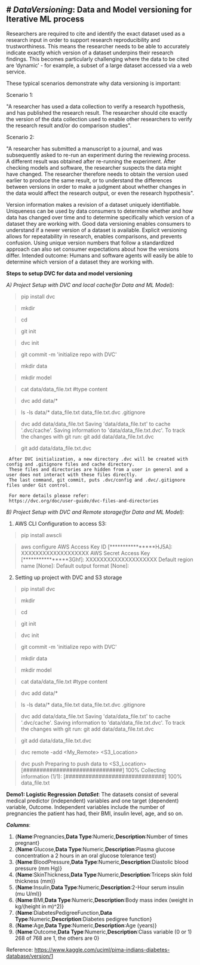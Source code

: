 **# _DataVersioning_:
Data and Model versioning for Iterative ML process**
-----------------------------------------------------
Researchers are required to cite and identify the exact dataset used as a research input in order to support research reproducibility and trustworthiness. This means the researcher needs to be able to accurately indicate exactly which version of a dataset underpins their research findings. This becomes particularly challenging where the data to be cited are ‘dynamic’ - for example, a subset of a large dataset accessed via a web service.

These typical scenarios demonstrate why data versioning is important:

Scenario 1:

"A researcher has used a data collection to verify a research hypothesis, and has published the research result. The researcher should cite exactly the version of the data collection used to enable other researchers to verify the research result and/or do comparison studies".

Scenario 2:

"A researcher has submitted a manuscript to a journal, and was subsequently asked to re-run an experiment during the reviewing process. A different result was obtained after re-running the experiment. After checking models and software, the researcher suspects the data might have changed. The researcher therefore needs to obtain the version used earlier to produce the same result, or to understand the differences between versions in order to make a judgment about whether changes in the data would affect the research output, or even the research hypothesis".

Version information makes a revision of a dataset uniquely identifiable. Uniqueness can be used by data consumers to determine whether and how data has changed over time and to determine specifically which version of a dataset they are working with. Good data versioning enables consumers to understand if a newer version of a dataset is available. Explicit versioning allows for repeatability in research, enables comparisons, and prevents confusion. Using unique version numbers that follow a standardized approach can also set consumer expectations about how the versions differ. Intended outcome: Humans and software agents will easily be able to determine which version of a dataset they are working with.


**Steps to setup DVC for data and model versioning**

*A) Project Setup with DVC and local cache(for Data and ML Model):*

> pip install dvc

> mkdir <Your Project>

> cd <Your Project>

> git init

> dvc init

> git commit -m 'initialize repo with DVC'

> mkdir data

> mkdir model

> cat data/data_file.txt #type content

> dvc add data/*

> ls -ls data/*
data_file.txt
data_file.txt.dvc
.gitignore

> dvc add data/data_file.txt
Saving 'data/data_file.txt' to cache '.dvc/cache'.
Saving information to 'data/data_file.txt.dvc'.
To track the changes with git run: 
git add data/data_file.txt.dvc

> git add data/data_file.txt.dvc


     After DVC initialization, a new directory .dvc will be created with config and .gitignore files and cache directory. 
     These files and directories are hidden from a user in general and a user does not interact with these files directly.
     The last command, git commit, puts .dvc/config and .dvc/.gitignore files under Git control.

     For more details please refer:
     https://dvc.org/doc/user-guide/dvc-files-and-directories



*B) Project Setup with DVC and Remote storage(for Data and ML Model):*
1) AWS CLI Configuration to access S3:

> pip install awscli

> aws configure
AWS Access Key ID [****************HJ5A]: XXXXXXXXXXXXXXXXXXX
AWS Secret Access Key [****************3Ghf]: XXXXXXXXXXXXXXXXXXXX
Default region name [None]:
Default output format [None]:

2) Setting up project with DVC and S3 storage
> pip install dvc

> mkdir <Your Project>

> cd <Your Project>

> git init

> dvc init

> git commit -m 'initialize repo with DVC'

> mkdir data

> mkdir model

> cat data/data_file.txt #type content

> dvc add data/*

> ls -ls data/*
data_file.txt
data_file.txt.dvc
.gitignore

> dvc add data/data_file.txt
Saving 'data/data_file.txt' to cache '.dvc/cache'.
Saving information to 'data/data_file.txt.dvc'.
To track the changes with git run: 
 git add data/data_file.txt.dvc

> git add data/data_file.txt.dvc

> dvc remote -add <My_Remote> <S3_Location>

> dvc push
Preparing to push data to <S3_Location>
[##############################] 100% Collecting information
(1/1): [##############################] 100% data_file.txt



**Demo1: Logistic Regression** 
**_DataSet_**:
The datasets consist of several medical predictor (independent) variables and one target (dependent) variable, Outcome. Independent variables include the number of pregnancies the patient has had, their BMI, insulin level, age, and so on.

**_Columns_**:
1) {**Name**:Pregnancies,**Data Type**:Numeric,**Description**:Number of times pregnant}
2) {**Name**:Glucose,**Data Type**:Numeric,**Description**:Plasma glucose concentration a 2 hours in an oral glucose tolerance test}
3) {**Name**:BloodPressure,**Data Type**:Numeric,**Description**:Diastolic blood pressure (mm Hg)}
4) {**Name**:SkinThickness,**Data Type**:Numeric,**Description**:Triceps skin fold thickness (mm)}
5) {**Name**:Insulin,**Data Type**:Numeric,**Description**:2-Hour serum insulin (mu U/ml)}
6) {**Name**:BMI,**Data Type**:Numeric,**Description**:Body mass index (weight in kg/(height in m)^2)}
7) {**Name**:DiabetesPedigreeFunction,**Data Type**:Numeric,**Description**:Diabetes pedigree function}
8) {**Name**:Age,**Data Type**:Numeric,**Description**:Age (years)}
9) {**Name**:Outcome,**Data Type**:Numeric,**Description**:Class variable (0 or 1) 268 of 768 are 1, the others are 0}

Reference: https://www.kaggle.com/uciml/pima-indians-diabetes-database/version/1

